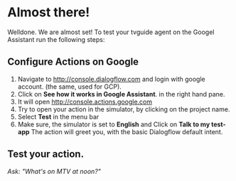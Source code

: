 # Almost there!

Welldone. We are almost set!
To test your tvguide agent on the Googel Assistant run the following steps:

## Configure Actions on Google

1. Navigate to http://console.dialogflow.com and login with
google account. (the same, used for GCP).
2. Click on **See how it works in Google Assistant**.  in the right hand pane. 
3. It will open http://console.actions.google.com
4. Try to open your action in the simulator, by clicking on the project name.
3. Select **Test** in the menu bar 
4. Make sure, the simulator is set to **English** and Click on **Talk to my test-app**
The action will greet you, with the basic Dialogflow default intent.

## Test your action.

*Ask: "What's on MTV at noon?"*

